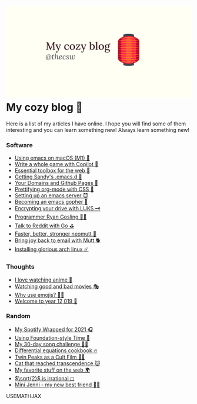 ![preview](./preview.png)
My cozy blog 🏮
==============

Here is a list of my articles I have online. I hope you will find some
of them interesting and you can learn something new! Always learn
something new!

### Software

-   [Using emacs on macOS (M1) 🍎](./emacs-macos)
-   [Write a whole game with Copilot 🎱](./copilot-game)
-   [Essential toolbox for the web 🧰](./web-toolbox)
-   [Getting Sandy\'s .emacs.d 🤺](./emacs.sh)
-   [Your Domains and Github Pages 🦉](./githubio)
-   [Prettifying org-mode with CSS 💅](./orgmode-css)
-   [Setting up an emacs server 😈](./emacsd)
-   [Becoming an emacs gopher 🐗](./go-emacs)
-   [Encrypting your drive with LUKS 🗝](./encrypting_usb)
-   [Programmer Ryan Gosling 👨‍💻](./ryan_codes)
-   [Talk to Reddit with Go ⛳](./mira_reddit)
-   [Faster, better, stronger neomutt 🐩](./better_mutt)
-   [Bring joy back to email with Mutt 🐕](./using_mutt)
-   [Installing glorious arch linux ☄️](./installing_arch)

### Thoughts

-   [I love watching anime 🎻](./anime)
-   [Watching good and bad movies 🎭](./good_bad_movies)
-   [Why use emojis? 🎷🕺](./why_use_emojis)
-   [Welcome to year 12,019 📅](./year_12019)

### Random

-   [My Spotify Wrapped for 2021 🎧](./wrapped)
-   [Using Foundation-style Time 💫](./foundation-time)
-   [My 30-day song challenge 🎵🤘](./song_challenge)
-   [Differential equations cookbook 🔥](./diffeq)
-   [Twin Peaks as a Cult Film 🌲🌲](./twin-peaks)
-   [Cat that reached transcendence
    🐱](https://sandyuraz.com/cat_that_reached_transcendence/)
-   [My favorite stuff on the web 🌍](./best_web)
-   [$\sqrt{2}$ is irrational ◻](./sqrt2irrational)
-   [Mini Jenni - my new best friend 👯‍♀️](./mini_jenni)

USEMATHJAX
